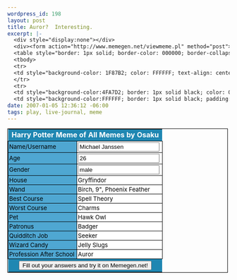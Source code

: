 ```yaml
--- 
wordpress_id: 198
layout: post
title: Auror?  Interesting.
excerpt: |-
  <div style="display:none"></div>
  <div><form action="http://www.memegen.net/viewmeme.pl" method="post">
  <table style="border: 1px solid; border-color: 000000; border-collapse: collapse; font-size: 10pt; width: 500px;" border="0">
  <tbody>
  <tr>
  <td style="background-color: 1F87B2; color: FFFFFF; text-align: center; font-weight: bold; font-size: 12pt;" colspan="2">Harry Potter Meme of All Memes by Osaku</td>
  </tr>
  <tr>
  <td style="background-color:4FA7D2; border: 1px solid black; color: 000000; padding: 2px;">Name/Username</td>
  <td style="background-color:FFFFFF; border: 1px solid black; padding: 2
date: 2007-01-05 12:36:12 -06:00
tags: play, live-journal, meme
---
```

<div style="display:none"></div>
<div><form action="http://www.memegen.net/viewmeme.pl" method="post">
<table style="border: 1px solid; border-color: 000000; border-collapse: collapse; font-size: 10pt; width: 500px;" border="0">
<tbody>
<tr>
<td style="background-color: 1F87B2; color: FFFFFF; text-align: center; font-weight: bold; font-size: 12pt;" colspan="2">Harry Potter Meme of All Memes by Osaku</td>
</tr>
<tr>
<td style="background-color:4FA7D2; border: 1px solid black; color: 000000; padding: 2px;">Name/Username</td>
<td style="background-color:FFFFFF; border: 1px solid black; padding: 2px; color: 000000"><input name="Name/Username" type="text" value="Michael Janssen" /></td>
</tr>
<tr>
<td style="background-color:4FA7D2; border: 1px solid black; color: 000000; padding: 2px;">Age</td>
<td style="background-color:FFFFFF; border: 1px solid black; padding: 2px; color: 000000"><input name="Age" type="text" value="26" /></td>
</tr>
<tr>
<td style="background-color:4FA7D2; border: 1px solid black; color: 000000; padding: 2px;">Gender</td>
<td style="background-color:FFFFFF; border: 1px solid black; padding: 2px; color: 000000"><input name="Gender" type="text" value="male" /></td>
</tr>
<tr>
<td style="background-color:4FA7D2; border: 1px solid black; color: 000000; padding: 2px;">House</td>
<td style="background-color:FFFFFF; border: 1px solid black; padding: 2px; color: 000000">Gryffindor</td>
</tr>
<tr>
<td style="background-color:4FA7D2; border: 1px solid black; color: 000000; padding: 2px;">Wand</td>
<td style="background-color:FFFFFF; border: 1px solid black; padding: 2px; color: 000000">Birch, 9", Phoenix Feather</td>
</tr>
<tr>
<td style="background-color:4FA7D2; border: 1px solid black; color: 000000; padding: 2px;">Best Course</td>
<td style="background-color:FFFFFF; border: 1px solid black; padding: 2px; color: 000000">Spell Theory</td>
</tr>
<tr>
<td style="background-color:4FA7D2; border: 1px solid black; color: 000000; padding: 2px;">Worst Course</td>
<td style="background-color:FFFFFF; border: 1px solid black; padding: 2px; color: 000000">Charms</td>
</tr>
<tr>
<td style="background-color:4FA7D2; border: 1px solid black; color: 000000; padding: 2px;">Pet</td>
<td style="background-color:FFFFFF; border: 1px solid black; padding: 2px; color: 000000">Hawk Owl</td>
</tr>
<tr>
<td style="background-color:4FA7D2; border: 1px solid black; color: 000000; padding: 2px;">Patronus</td>
<td style="background-color:FFFFFF; border: 1px solid black; padding: 2px; color: 000000">Badger</td>
</tr>
<tr>
<td style="background-color:4FA7D2; border: 1px solid black; color: 000000; padding: 2px;">Quidditch Job</td>
<td style="background-color:FFFFFF; border: 1px solid black; padding: 2px; color: 000000">Seeker</td>
</tr>
<tr>
<td style="background-color:4FA7D2; border: 1px solid black; color: 000000; padding: 2px;">Wizard Candy</td>
<td style="background-color:FFFFFF; border: 1px solid black; padding: 2px; color: 000000">Jelly Slugs</td>
</tr>
<tr>
<td style="background-color:4FA7D2; border: 1px solid black; color: 000000; padding: 2px;">Profession After School</td>
<td style="background-color:FFFFFF; border: 1px solid black; padding: 2px; color: 000000">Auror</td>
</tr>
<tr>
<td style="background-color:1F87B2; text-align: center; padding: 4px;" colspan="2"><input type="submit" value="Fill out your answers and try it on Memegen.net!" /></td>
</tr>
</tbody></table>
<input name="meme" type="hidden" value="1074691035" /></form></div>
